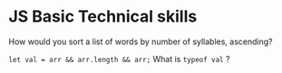 # JS Basic Technical skills

How would you sort a list of words by number of syllables, ascending?

`let val = arr && arr.length && arr;` What is `typeof val` ?

